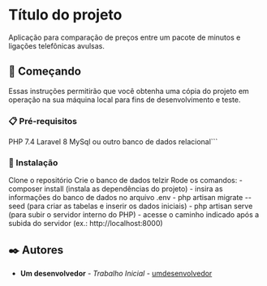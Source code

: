# Título do projeto

Aplicação para comparação de preços entre um pacote de minutos e ligações telefônicas avulsas.

## 🚀 Começando

Essas instruções permitirão que você obtenha uma cópia do projeto em operação na sua máquina local para fins de desenvolvimento e teste.

### 📋 Pré-requisitos

PHP 7.4
Laravel 8
MySql ou outro banco de dados relacional```

### 🔧 Instalação

Clone o repositório
Crie o banco de dados telzir
Rode os comandos:
    - composer install (instala as dependências do projeto)
    - insira as informações do banco de dados no arquivo .env
    - php artisan migrate --seed (para criar as tabelas e inserir os dados iniciais)
    - php artisan serve (para subir o servidor interno do PHP)
    - acesse o caminho indicado após a subida do servidor (ex.: http://localhost:8000)

## ✒️ Autores

* **Um desenvolvedor** - *Trabalho Inicial* - [umdesenvolvedor](https://github.com/bbroger1)

